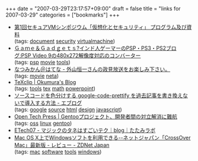 +++
date = "2007-03-29T23:17:57+09:00"
draft = false
title = "links for 2007-03-29"
categories = ["bookmarks"]
+++

<ul class="delicious">
	<li>
		<div class="delicious-link"><a href="http://www.osss.cs.tsukuba.ac.jp/svms-1/program.html">第1回セキュアVMシンポジウム「仮想化とセキュリティ」 プログラム及び資料</a></div>
		<div class="delicious-tags">(tags: <a href="http://del.icio.us/nobu666/document">document</a> <a href="http://del.icio.us/nobu666/security">security</a> <a href="http://del.icio.us/nobu666/virtualmachine">virtualmachine</a>)</div>
	</li>
	<li>
		<div class="delicious-link"><a href="http://blog.livedoor.jp/gai_jin/archives/50783487.html">Ｇａｍｅ＆Ｇａｄｇｅｔｓ?インド人ゲーマーのPSP・PS3・PS2ブログ:PSP Video 9の480x272解像度対応のコンバーター</a></div>
		<div class="delicious-tags">(tags: <a href="http://del.icio.us/nobu666/psp">psp</a> <a href="http://del.icio.us/nobu666/movie">movie</a> <a href="http://del.icio.us/nobu666/tools">tools</a>)</div>
	</li>
	<li>
		<div class="delicious-link"><a href="http://d.hatena.ne.jp/acqua_alta/20070327/toyama">なつみかん＠はてな - 外山恒一さんの政見放送をお楽しみ下さい。</a></div>
		<div class="delicious-tags">(tags: <a href="http://del.icio.us/nobu666/movie">movie</a> <a href="http://del.icio.us/nobu666/neta">neta</a>)</div>
	</li>
	<li>
		<div class="delicious-link"><a href="http://oku.edu.mie-u.ac.jp/~okumura/blog/node/1315">TeXclip | Okumura's Blog</a></div>
		<div class="delicious-tags">(tags: <a href="http://del.icio.us/nobu666/tools">tools</a> <a href="http://del.icio.us/nobu666/tex">tex</a> <a href="http://del.icio.us/nobu666/math">math</a> <a href="http://del.icio.us/nobu666/powerpoint">powerpoint</a>)</div>
	</li>
	<li>
		<div class="delicious-link"><a href="http://ablog.seesaa.net/article/37103248.html">ソースコードを色分けする google-code-prettify を過去記事を書き換えないで導入する方法 - エブログ</a></div>
		<div class="delicious-tags">(tags: <a href="http://del.icio.us/nobu666/google">google</a> <a href="http://del.icio.us/nobu666/source">source</a> <a href="http://del.icio.us/nobu666/html">html</a> <a href="http://del.icio.us/nobu666/design">design</a> <a href="http://del.icio.us/nobu666/javascript">javascript</a>)</div>
	</li>
	<li>
		<div class="delicious-link"><a href="http://opentechpress.jp/opensource/07/03/28/0047248.shtml">Open Tech Press | Gentooプロジェクト、開発者間の対立解消に難航</a></div>
		<div class="delicious-tags">(tags: <a href="http://del.icio.us/nobu666/oss">oss</a> <a href="http://del.icio.us/nobu666/linux">linux</a> <a href="http://del.icio.us/nobu666/gentoo">gentoo</a>)</div>
	</li>
	<li>
		<div class="delicious-link"><a href="http://www.tatamilab.jp/rnd/archives/000395.html">ETech07 - マジックのタネはすごいテク｜blog｜たたみラボ</a></div>
	</li>
	<li>
		<div class="delicious-link"><a href="http://review.japan.zdnet.com/news/c20345810.html">Mac OS X上でWindowsソフトを利用できる--ネットジャパン「CrossOver Mac」最新版 - レビュー - ZDNet Japan</a></div>
		<div class="delicious-tags">(tags: <a href="http://del.icio.us/nobu666/mac">mac</a> <a href="http://del.icio.us/nobu666/software">software</a> <a href="http://del.icio.us/nobu666/tools">tools</a> <a href="http://del.icio.us/nobu666/windows">windows</a>)</div>
	</li>
</ul>
